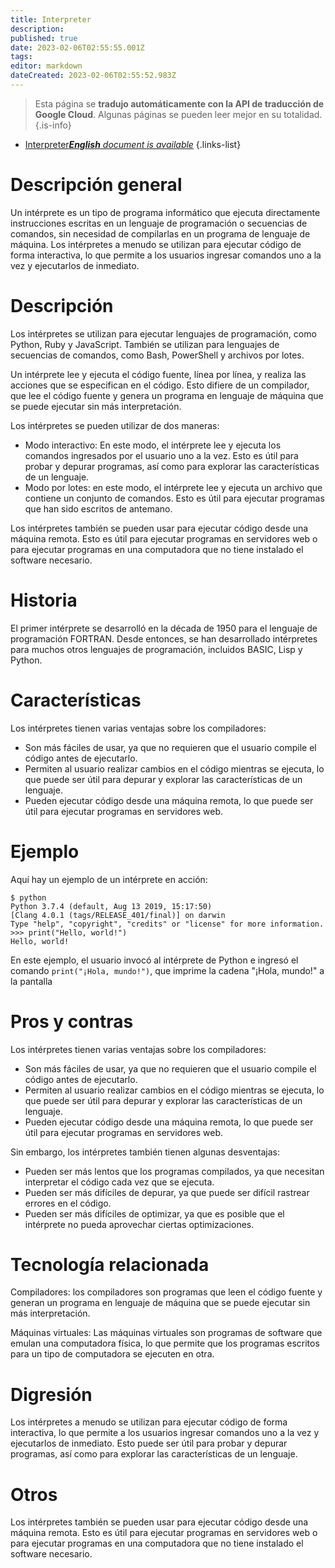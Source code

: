 ```yaml
---
title: Interpreter
description: 
published: true
date: 2023-02-06T02:55:55.001Z
tags: 
editor: markdown
dateCreated: 2023-02-06T02:55:52.983Z
---
```


> Esta página se **tradujo automáticamente con la API de traducción de Google Cloud**.
Algunas páginas se pueden leer mejor en su totalidad.{.is-info}



- [Interpreter***English** document is available*](/en/Knowledge-base/Dictionary/interpreter)
{.links-list}


# Descripción general
Un intérprete es un tipo de programa informático que ejecuta directamente instrucciones escritas en un lenguaje de programación o secuencias de comandos, sin necesidad de compilarlas en un programa de lenguaje de máquina. Los intérpretes a menudo se utilizan para ejecutar código de forma interactiva, lo que permite a los usuarios ingresar comandos uno a la vez y ejecutarlos de inmediato.

# Descripción
Los intérpretes se utilizan para ejecutar lenguajes de programación, como Python, Ruby y JavaScript. También se utilizan para lenguajes de secuencias de comandos, como Bash, PowerShell y archivos por lotes.

Un intérprete lee y ejecuta el código fuente, línea por línea, y realiza las acciones que se especifican en el código. Esto difiere de un compilador, que lee el código fuente y genera un programa en lenguaje de máquina que se puede ejecutar sin más interpretación.

Los intérpretes se pueden utilizar de dos maneras:

* Modo interactivo: En este modo, el intérprete lee y ejecuta los comandos ingresados por el usuario uno a la vez. Esto es útil para probar y depurar programas, así como para explorar las características de un lenguaje.
* Modo por lotes: en este modo, el intérprete lee y ejecuta un archivo que contiene un conjunto de comandos. Esto es útil para ejecutar programas que han sido escritos de antemano.

Los intérpretes también se pueden usar para ejecutar código desde una máquina remota. Esto es útil para ejecutar programas en servidores web o para ejecutar programas en una computadora que no tiene instalado el software necesario.

# Historia
El primer intérprete se desarrolló en la década de 1950 para el lenguaje de programación FORTRAN. Desde entonces, se han desarrollado intérpretes para muchos otros lenguajes de programación, incluidos BASIC, Lisp y Python.

# Características
Los intérpretes tienen varias ventajas sobre los compiladores:

* Son más fáciles de usar, ya que no requieren que el usuario compile el código antes de ejecutarlo.
* Permiten al usuario realizar cambios en el código mientras se ejecuta, lo que puede ser útil para depurar y explorar las características de un lenguaje.
* Pueden ejecutar código desde una máquina remota, lo que puede ser útil para ejecutar programas en servidores web.

# Ejemplo
Aquí hay un ejemplo de un intérprete en acción:

```
$ python
Python 3.7.4 (default, Aug 13 2019, 15:17:50) 
[Clang 4.0.1 (tags/RELEASE_401/final)] on darwin
Type "help", "copyright", "credits" or "license" for more information.
>>> print("Hello, world!")
Hello, world!
```

En este ejemplo, el usuario invocó al intérprete de Python e ingresó el comando `print("¡Hola, mundo!")`, que imprime la cadena "¡Hola, mundo!" a la pantalla

# Pros y contras
Los intérpretes tienen varias ventajas sobre los compiladores:

* Son más fáciles de usar, ya que no requieren que el usuario compile el código antes de ejecutarlo.
* Permiten al usuario realizar cambios en el código mientras se ejecuta, lo que puede ser útil para depurar y explorar las características de un lenguaje.
* Pueden ejecutar código desde una máquina remota, lo que puede ser útil para ejecutar programas en servidores web.

Sin embargo, los intérpretes también tienen algunas desventajas:

* Pueden ser más lentos que los programas compilados, ya que necesitan interpretar el código cada vez que se ejecuta.
* Pueden ser más difíciles de depurar, ya que puede ser difícil rastrear errores en el código.
* Pueden ser más difíciles de optimizar, ya que es posible que el intérprete no pueda aprovechar ciertas optimizaciones.

# Tecnología relacionada
Compiladores: los compiladores son programas que leen el código fuente y generan un programa en lenguaje de máquina que se puede ejecutar sin más interpretación.

Máquinas virtuales: Las máquinas virtuales son programas de software que emulan una computadora física, lo que permite que los programas escritos para un tipo de computadora se ejecuten en otra.

# Digresión
Los intérpretes a menudo se utilizan para ejecutar código de forma interactiva, lo que permite a los usuarios ingresar comandos uno a la vez y ejecutarlos de inmediato. Esto puede ser útil para probar y depurar programas, así como para explorar las características de un lenguaje.

# Otros
Los intérpretes también se pueden usar para ejecutar código desde una máquina remota. Esto es útil para ejecutar programas en servidores web o para ejecutar programas en una computadora que no tiene instalado el software necesario.